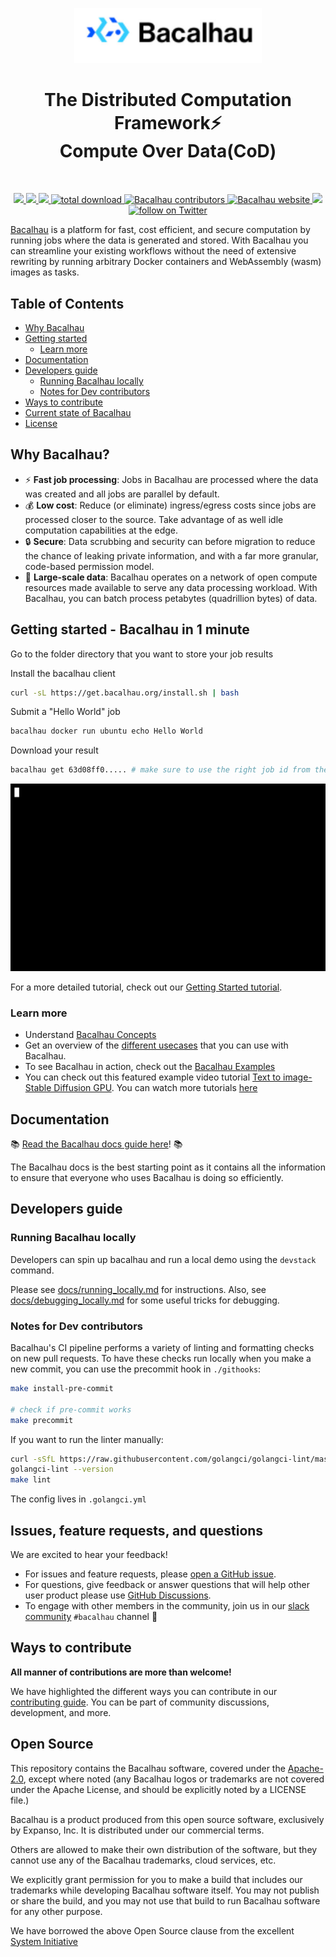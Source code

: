 <!-- commenting out until we can fix the image logo [![CircleCI](https://dl.circleci.com/status-badge/img/null/bacalhau-project/bacalhau/tree/main.svg?style=svg)](https://dl.circleci.com/status-badge/redirect/null/bacalhau-project/bacalhau/tree/main)
-->

<!-- commenting out until we can fix the image logo [![CircleCI](https://dl.circleci.com/status-badge/img/null/bacalhau-project/bacalhau/tree/main.svg?style=svg)](https://dl.circleci.com/status-badge/redirect/null/bacalhau-project/bacalhau/tree/main)
-->

<!-- commenting out until we can fix the image logo [![CircleCI](https://dl.circleci.com/status-badge/img/null/bacalhau-project/bacalhau/tree/main.svg?style=svg)](https://dl.circleci.com/status-badge/redirect/null/bacalhau-project/bacalhau/tree/main)
-->
<p align="center">
  <a href="https://github.com/bacalhau-project/bacalhau">
    <img src="https://github.com/bacalhau-project/bacalhau/blob/645acb1734a7bdfc1a7dab5461083b077d34e667/docs/images/logo.png" alt="Bacalhau logo" width="300"/>

  </a>
  </p>

<h1 align="center">The Distributed Computation Framework⚡️ <br>Compute Over Data(CoD)</h1>
<br>

<p align="center">
    <a href="https://github.com/bacalhau-project/bacalhau/blob/dev/LICENSE" alt="Contributors">
        <img src="https://img.shields.io/badge/license-Apache-green" />
        </a>
    <a href="https://github.com/bacalhau-project/bacalhau/releases/" alt="Release">
        <img src="https://img.shields.io/github/v/release/bacalhau-project/bacalhau?display_name=tag" />
        </a>
    <a href="https://github.com/bacalhau-project/bacalhau/pulse" alt="Activity">
        <img src="https://img.shields.io/github/commit-activity/m/bacalhau-project/bacalhau" />
        </a>
    <a href="https://img.shields.io/github/downloads/bacalhau-project/bacalhau/total">
        <img src="https://img.shields.io/github/downloads/bacalhau-project/bacalhau/total" alt="total download">
        </a>
     <a href="https://github.com/bacalhau-project/bacalhau/graphs/contributors">
    <img src="https://img.shields.io/github/contributors/bacalhau-project/bacalhau" alt="Bacalhau contributors" >
    </a>
    <a href="https://www.bacalhau.org/">
    <img alt="Bacalhau website" src="https://img.shields.io/badge/website-bacalhau.org-red">
  </a>
      <a href="https://bit.ly/bacalhau-project-slack" alt="Slack">
        <img src="https://img.shields.io/badge/slack-join_community-red.svg?color=0052FF&labelColor=090422&logo=slack" />
        </a>
    <a href="https://twitter.com/intent/follow?screen_name=BacalhauProject">
        <img src="https://img.shields.io/twitter/follow/BacalhauProject?style=social&logo=twitter" alt="follow on Twitter">
        </a>
</p>


[Bacalhau](https://www.bacalhau.org/) is a platform for fast, cost efficient, and secure computation by running jobs where the data is generated and stored. With Bacalhau you can streamline your existing workflows without the need of extensive rewriting by running  arbitrary Docker containers and WebAssembly (wasm) images as tasks.

## Table of Contents
- [Why Bacalhau](#why-bacalhau)
- [Getting started](#getting-started---bacalhau-in-1-minute)
  - [Learn more](#learn-more)
- [Documentation](#documentation)
- [Developers guide](#developers-guide)
  - [Running Bacalhau locally](#running-bacalhau-locally)
  - [Notes for Dev contributors](#notes-for-dev-contributors)
- [Ways to contribute ](#ways-to-contribute)
- [Current state of Bacalhau](#current-state-of-bacalhau-)
- [License](#license)

## Why Bacalhau?
- :zap: **Fast job processing**: Jobs in Bacalhau are processed where the data was created and all jobs are parallel by default.
- :moneybag: **Low cost**: Reduce (or eliminate) ingress/egress costs since jobs are processed closer to the source. Take advantage of as well idle computation capabilities at the edge.
- :lock: **Secure**: Data scrubbing and security can before migration to reduce the chance of leaking private information, and with a far more granular, code-based permission model.
- 🚛 **Large-scale data**: Bacalhau operates on a network of open compute resources made available to serve any data processing workload. With Bacalhau, you can batch process petabytes (quadrillion bytes) of data.

## Getting started - Bacalhau in 1 minute

Go to the folder directory that you want to store your job results

Install the bacalhau client

```bash
curl -sL https://get.bacalhau.org/install.sh | bash
```

Submit a "Hello World" job

```bash
bacalhau docker run ubuntu echo Hello World
```

Download your result

```bash
bacalhau get 63d08ff0..... # make sure to use the right job id from the docker run command
```

![](docs/images/terminal.gif)

For a more detailed tutorial, check out our [Getting Started tutorial](https://docs.bacalhau.org/getting-started/installation).

### Learn more
- Understand [Bacalhau Concepts](https://youtu.be/WnTlwXHhbcI)
- Get an overview of the [different usecases](https://www.youtube.com/watch?v=gAHaMsTknZM) that you can use with Bacalhau.
- To see Bacalhau in action, check out the [Bacalhau Examples](https://docs.bacalhau.org/examples/)
- You can check out this featured example video tutorial [Text to image- Stable Diffusion GPU](https://www.youtube.com/playlist?list=PL_1oLZF_wrbTIZdRWqFbtOeI78SdDdsEz). You can watch more tutorials [here](https://www.youtube.com/playlist?list=PL_1oLZF_wrbTIZdRWqFbtOeI78SdDdsEz)

## Documentation
📚 [Read the Bacalhau docs guide here](https://docs.bacalhau.org/)! 📚

The Bacalhau docs is the best starting point as it contains all the information to ensure that everyone who uses Bacalhau is doing so efficiently.

## Developers guide

### Running Bacalhau locally

Developers can spin up bacalhau and run a local demo using the `devstack` command.

Please see [docs/running_locally.md](docs/running_locally.md) for instructions. Also, see [docs/debugging_locally.md](docs/debugging_locally.md) for some useful tricks for debugging.

### Notes for Dev contributors

Bacalhau's CI pipeline performs a variety of linting and formatting checks on new pull requests.
To have these checks run locally when you make a new commit, you can use the precommit hook in `./githooks`:

```bash
make install-pre-commit

# check if pre-commit works
make precommit
```
If you want to run the linter manually:

```bash
curl -sSfL https://raw.githubusercontent.com/golangci/golangci-lint/master/install.sh | sudo sh -s -- -b /usr/local/go/bin
golangci-lint --version
make lint
```
The config lives in `.golangci.yml`

## Issues, feature requests, and questions

We are excited to hear your feedback!
* For issues and feature requests, please [open a GitHub issue](https://github.com/bacalhau-project/bacalhau/issues).
* For questions, give feedback or answer questions that will help other user product please use [GitHub Discussions](https://github.com/bacalhau-project/bacalhau/discussions).
* To engage with other members in the community, join us in our [slack community](https://join.slack.com/t/bacalhauproject/shared_invite/zt-1sihp4vxf-TjkbXz6JRQpg2AhetPzYYQ) `#bacalhau` channel :raising_hand:

## Ways to contribute
**All manner of contributions are more than welcome!**

We have highlighted the different ways you can contribute in our [contributing guide](https://docs.bacalhau.org/community/ways-to-contribute). You can be part of community discussions, development, and more.

## Open Source
This repository contains the Bacalhau software, covered under the [Apache-2.0](./LICENSE), except where noted (any Bacalhau logos or trademarks are not covered under the Apache License, and should be explicitly noted by a LICENSE file.)

Bacalhau is a product produced from this open source software, exclusively by Expanso, Inc. It is distributed under our commercial terms.

Others are allowed to make their own distribution of the software, but they cannot use any of the Bacalhau trademarks, cloud services, etc.

We explicitly grant permission for you to make a build that includes our trademarks while developing Bacalhau software itself. You may not publish or share the build, and you may not use that build to run Bacalhau software for any other purpose.

We have borrowed the above Open Source clause from the excellent [System Initiative](https://github.com/systeminit/si/blob/main/CONTRIBUTING.md)


